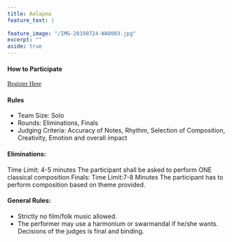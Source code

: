 ```yaml
---
title: Aalapna
feature_text: |
  
feature_image: "/IMG-20190724-WA0003.jpg"
excerpt: ""
aside: true
---
```


#### How to Participate
[<span style="font-family:Papyrus; font-size:1em;">Register Here</span>](https://forms.gle/KdcxcBhTjBirV6pH8 "Event Registration link") 

#### Rules
* Team Size: Solo
* Rounds: Eliminations, Finals
* Judging Criteria: Accuracy of Notes, Rhythm, Selection of Composition, Creativity, Emotion and overall impact

#### Eliminations:
Time Limit: 4-5 minutes
The participant shall be asked to perform ONE classical  composition
Finals:
Time Limit:7-8 Minutes The participant has to perform composition based on theme provided. 

#### General Rules:
* Strictly no film/folk music allowed.
* The performer may use a harmonium or swarmandal if he/she wants.
Decisions of the judges is final and binding.

```
